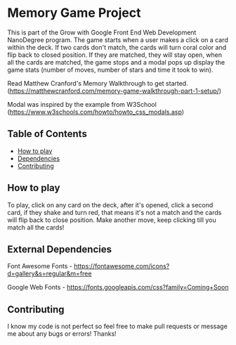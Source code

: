 # Memory Game Project

This is part of the Grow with Google Front End Web Development NanoDegree program. The game starts when a user makes a click on a card within the deck. If two cards don't match, the cards will turn coral color and flip back to closed position. If they are matched, they will stay open, when all the cards are matched, the game stops and a modal pops up display the game stats (number of moves, number of stars and time it took to win).

Read Matthew Cranford's Memory Walkthrough to get started. (https://matthewcranford.com/memory-game-walkthrough-part-1-setup/)

Modal was inspired by the example from W3School (https://www.w3schools.com/howto/howto_css_modals.asp)

## Table of Contents

* [How to play](#how-to-play)
* [Dependencies](#external-dependencies)
* [Contributing](#contributing)

## How to play

To play, click on any card on the deck, after it's opened, click a second card, if they shake and turn red, that means it's not a match and the cards will flip back to close position. Make another move, keep clicking till you match all the cards!

## External Dependencies
Font Awesome Fonts - https://fontawesome.com/icons?d=gallery&s=regular&m=free

Google Web Fonts - https://fonts.googleapis.com/css?family=Coming+Soon

## Contributing

I know my code is not perfect so feel free to make pull requests or message me about any bugs or errors! Thanks!
